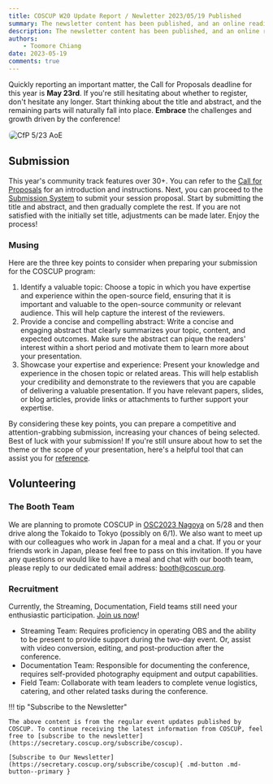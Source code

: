 ```yaml
---
title: COSCUP W20 Update Report / Newletter 2023/05/19 Published
summary: The newsletter content has been published, and an online reading version.
description: The newsletter content has been published, and an online reading version.
authors:
    - Toomore Chiang
date: 2023-05-19
comments: true
---
```


Quickly reporting an important matter, the Call for Proposals deadline for this year is **May 23rd**. If you're still hesitating about whether to register, don't hesitate any longer. Start thinking about the title and abstract, and the remaining parts will naturally fall into place. **Embrace** the challenges and growth driven by the conference!

<img src="https://volunteer.coscup.org/img/paper_230519_news_en.png" alt="CfP 5/23 AoE" title="CfP 5/23 AoE" style="border-radius:8px;border:#eeeeee 1px solid;">

## Submission

This year's community track features over 30+. You can refer to the [Call for Proposals](https://blog.coscup.org/2023/04/coscup-2023-coscup-2023-call-for.html) for an introduction and instructions. Next, you can proceed to the [Submission System](https://pretalx.coscup.org/coscup-2023/locale/set?locale=en&next=/coscup-2023/cfp%3F) to submit your session proposal. Start by submitting the title and abstract, and then gradually complete the rest. If you are not satisfied with the initially set title, adjustments can be made later. Enjoy the process!

### Musing

Here are the three key points to consider when preparing your submission for the COSCUP program:

1. Identify a valuable topic: Choose a topic in which you have expertise and experience within the open-source field, ensuring that it is important and valuable to the open-source community or relevant audience. This will help capture the interest of the reviewers.
2. Provide a concise and compelling abstract: Write a concise and engaging abstract that clearly summarizes your topic, content, and expected outcomes. Make sure the abstract can pique the readers' interest within a short period and motivate them to learn more about your presentation.
3. Showcase your expertise and experience: Present your knowledge and experience in the chosen topic or related areas. This will help establish your credibility and demonstrate to the reviewers that you are capable of delivering a valuable presentation. If you have relevant papers, slides, or blog articles, provide links or attachments to further support your expertise.

By considering these key points, you can prepare a competitive and attention-grabbing submission, increasing your chances of being selected. Best of luck with your submission! If you're still unsure about how to set the theme or the scope of your presentation, here's a helpful tool that can assist you for [reference](https://volunteer.coscup.org/schedule/2023).

## Volunteering

### The Booth Team

We are planning to promote COSCUP in [OSC2023 Nagoya](https://event.ospn.jp/osc2023-nagoya/exhibit) on 5/28 and then drive along the Tokaido to Tokyo (possibly on 6/1). We also want to meet up with our colleagues who work in Japan for a meal and a chat. If you or your friends work in Japan, please feel free to pass on this invitation. If you have any questions or would like to have a meal and chat with our booth team, please reply to our dedicated email address: [booth@coscup.org](mailto:booth@coscup.org).

### Recruitment

Currently, the Streaming, Documentation, Field teams still need your enthusiastic participation. [Join us now](https://volunteer.coscup.org/)!

- Streaming Team: Requires proficiency in operating OBS and the ability to be present to provide support during the two-day event. Or, assist with video conversion, editing, and post-production after the conference.
- Documentation Team: Responsible for documenting the conference, requires self-provided photography equipment and output capabilities.
- Field Team: Collaborate with team leaders to complete venue logistics, catering, and other related tasks during the conference.

!!! tip "Subscribe to the Newsletter"

    The above content is from the regular event updates published by COSCUP. To continue receiving the latest information from COSCUP, feel free to [subscribe to the newsletter](https://secretary.coscup.org/subscribe/coscup).

    [Subscribe to Our Newsletter](https://secretary.coscup.org/subscribe/coscup){ .md-button .md-button--primary }
